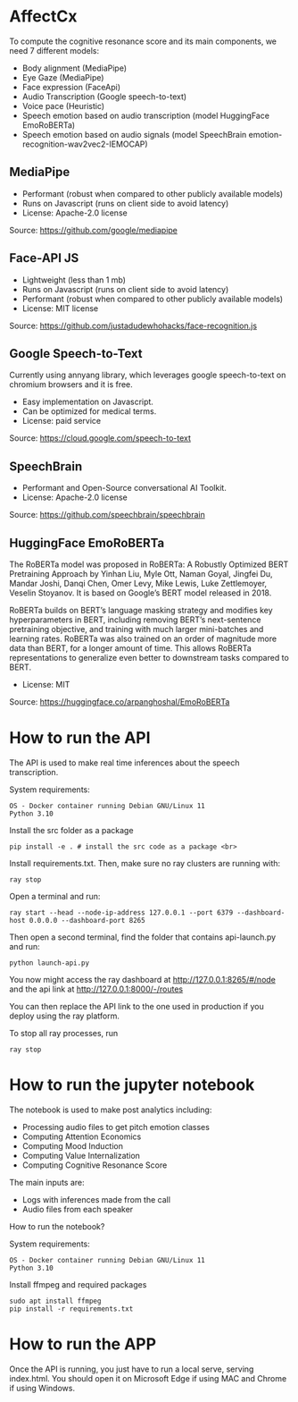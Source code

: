 AffectCx
==============================

To compute the cognitive resonance score and its main components, we need 7 different models: 

* Body alignment (MediaPipe)
* Eye Gaze (MediaPipe)
* Face expression (FaceApi)
* Audio Transcription (Google speech-to-text)
* Voice pace (Heuristic)
* Speech emotion based on audio transcription (model HuggingFace EmoRoBERTa)
* Speech emotion based on audio signals (model SpeechBrain emotion-recognition-wav2vec2-IEMOCAP)

## MediaPipe

* Performant (robust when compared to other publicly available models)
* Runs on Javascript (runs on client side to avoid latency)
* License: Apache-2.0 license

Source: https://github.com/google/mediapipe

## Face-API JS

* Lightweight (less than 1 mb)
* Runs on Javascript (runs on client side to avoid latency)
* Performant (robust when compared to other publicly available models)
* License: MIT license

Source: https://github.com/justadudewhohacks/face-recognition.js

## Google Speech-to-Text

Currently using annyang library, which leverages google speech-to-text on chromium browsers and it is free. 

* Easy implementation on Javascript.
* Can be optimized for medical terms.
* License: paid service

Source: https://cloud.google.com/speech-to-text

## SpeechBrain

* Performant and Open-Source conversational AI Toolkit.
* License: Apache-2.0 license

Source: https://github.com/speechbrain/speechbrain

## HuggingFace EmoRoBERTa

The RoBERTa model was proposed in RoBERTa: A Robustly Optimized BERT Pretraining Approach by Yinhan Liu, Myle Ott, Naman Goyal, Jingfei Du, Mandar Joshi, Danqi Chen, Omer Levy, Mike Lewis, Luke Zettlemoyer, Veselin Stoyanov. It is based on Google’s BERT model released in 2018.

RoBERTa builds on BERT’s language masking strategy and modifies key hyperparameters in BERT, including removing BERT’s next-sentence pretraining objective, and training with much larger mini-batches and learning rates. RoBERTa was also trained on an order of magnitude more data than BERT, for a longer amount of time. This allows RoBERTa representations to generalize even better to downstream tasks compared to BERT.

* License: MIT

Source: https://huggingface.co/arpanghoshal/EmoRoBERTa

# How to run the API 

The API is used to make real time inferences about the speech transcription. 

System requirements:

```
OS - Docker container running Debian GNU/Linux 11
Python 3.10
```

Install the src folder as a package

```
pip install -e . # install the src code as a package <br> 
```

Install requirements.txt. Then, make sure no ray clusters are running with:

```
ray stop
```

Open a terminal and run:

```
ray start --head --node-ip-address 127.0.0.1 --port 6379 --dashboard-host 0.0.0.0 --dashboard-port 8265
```

Then open a second terminal, find the folder that contains api-launch.py and run:

```
python launch-api.py
```

You now might access the ray dashboard at http://127.0.0.1:8265/#/node and the api link at http://127.0.0.1:8000/-/routes

You can then replace the API link to the one used in production if you deploy using the ray platform.

To stop all ray processes, run 

```
ray stop
```

# How to run the jupyter notebook

The notebook is used to make post analytics including:

* Processing audio files to get pitch emotion classes
* Computing Attention Economics
* Computing Mood Induction
* Computing Value Internalization
* Computing Cognitive Resonance Score

The main inputs are: 

* Logs with inferences made from the call
* Audio files from each speaker

How to run the notebook? 

System requirements:

```
OS - Docker container running Debian GNU/Linux 11
Python 3.10
```

Install ffmpeg and required packages

```
sudo apt install ffmpeg
pip install -r requirements.txt
```

# How to run the APP

Once the API is running, you just have to run a local serve, serving index.html. You should open it on Microsoft Edge if using MAC and Chrome if using Windows.